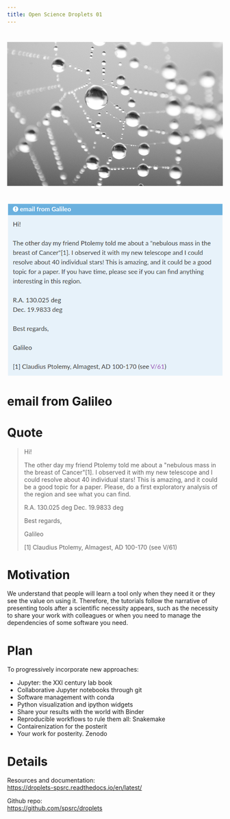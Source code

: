 ```yaml
---
title: Open Science Droplets 01
---
```

# 

![](../../water_droplets.png)

# 

![](email_galileo1.png)

# email from Galileo

# Quote 
> Hi! 
>  
> The other day my friend Ptolemy told me about a "nebulous mass in the breast of Cancer"[1]. I observed it with my new telescope and I could resolve about 40 individual stars! This is amazing, and it could be a good topic for a paper. Please, do a first exploratory analysis of the region and see what you can find. 
>  
> R.A. 130.025 deg 
> Dec. 19.9833 deg 
>  
> Best regards, 
>  
> Galileo 
>  
> [1] Claudius Ptolemy, Almagest, AD 100-170 (see V/61) 


# Motivation

We understand that people will learn a tool only when they need it or they see the value on using it. Therefore, the tutorials follow the narrative of presenting tools after a scientific necessity appears, such as the necessity to share your work with colleagues or when you need to manage the dependencies of some software you need.

# Plan

To progressively incorporate new approaches:

- Jupyter: the XXI century lab book
- Collaborative Jupyter notebooks through git
- Software management with conda
- Python visualization and ipython widgets
- Share your results with the world with Binder
- Reproducible workflows to rule them all: Snakemake
- Contairenization for the posterit
- Your work for posterity. Zenodo

# Details

Resources and documentation:  
https://droplets-spsrc.readthedocs.io/en/latest/

Github repo:  
https://github.com/spsrc/droplets
